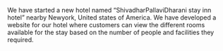
We have started a new hotel named “ShivadharPallaviDharani stay inn hotel” nearby Newyork, United states of America. We have developed a website for our hotel where customers can view the different rooms available for the stay based on the number of people and facilities they required.